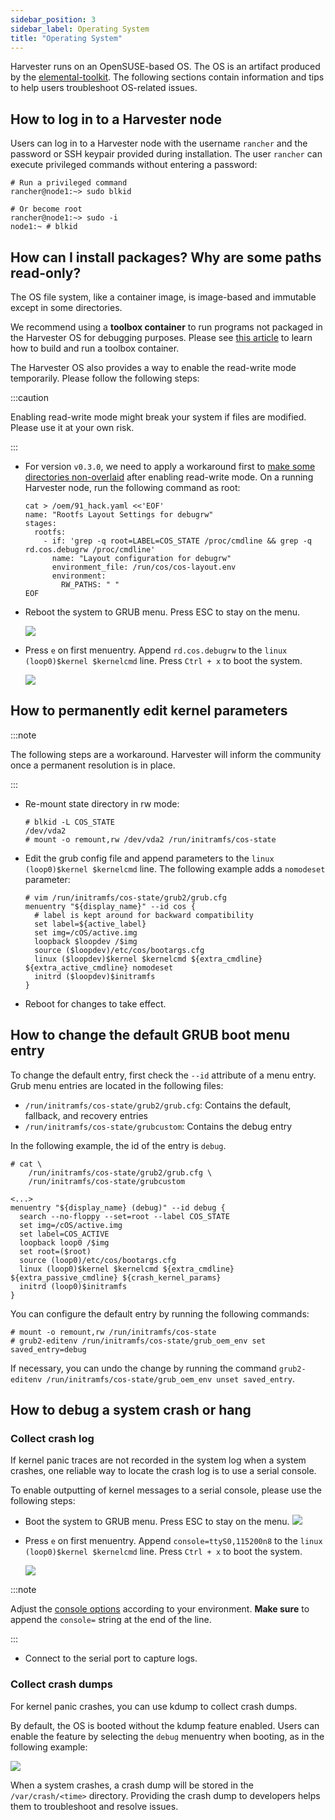```yaml
---
sidebar_position: 3
sidebar_label: Operating System
title: "Operating System"
---
```


<head>
  <link rel="canonical" href="https://docs.harvesterhci.io/v1.5/troubleshooting/os"/>
</head>

Harvester runs on an OpenSUSE-based OS. The OS is an artifact produced by the [elemental-toolkit](https://github.com/rancher/elemental-toolkit). The following sections contain information and tips to help users troubleshoot OS-related issues.

## How to log in to a Harvester node

Users can log in to a Harvester node with the username `rancher` and the password or SSH keypair provided during installation.
The user `rancher` can execute privileged commands without entering a password:

```
# Run a privileged command
rancher@node1:~> sudo blkid

# Or become root
rancher@node1:~> sudo -i
node1:~ # blkid
```
## How can I install packages? Why are some paths read-only?

The OS file system, like a container image, is image-based and immutable except in some directories.

We recommend using a **toolbox container** to run programs not packaged in the Harvester OS for debugging purposes. Please see [this article](https://harvesterhci.io/kb/package_your_own_toolbox_image/) to learn how to build and run a toolbox container.

The Harvester OS also provides a way to enable the read-write mode temporarily. Please follow the following steps:

:::caution

Enabling read-write mode might break your system if files are modified. Please use it at your own risk.

:::

- For version `v0.3.0`, we need to apply a workaround first to [make some directories non-overlaid](https://github.com/harvester/harvester/issues/1388) after enabling read-write mode. On a running Harvester node, run the following command as root:

    ```
    cat > /oem/91_hack.yaml <<'EOF'
    name: "Rootfs Layout Settings for debugrw"
    stages:
      rootfs:
        - if: 'grep -q root=LABEL=COS_STATE /proc/cmdline && grep -q rd.cos.debugrw /proc/cmdline'
          name: "Layout configuration for debugrw"
          environment_file: /run/cos/cos-layout.env
          environment:
            RW_PATHS: " "
    EOF
    ```

- Reboot the system to GRUB menu. Press ESC to stay on the menu.

    ![](/img/v1.2/troubleshooting/grub-menu.png)

- Press `e` on first menuentry. Append `rd.cos.debugrw` to the `linux (loop0)$kernel $kernelcmd` line. Press `Ctrl + x` to boot the system.

    ![](/img/v1.2/troubleshooting/edit-boot-parameter.png)

## How to permanently edit kernel parameters

:::note

The following steps are a workaround. Harvester will inform the community once a permanent resolution is in place.

:::

- Re-mount state directory in rw mode:
    ```
    # blkid -L COS_STATE
    /dev/vda2
    # mount -o remount,rw /dev/vda2 /run/initramfs/cos-state
    ```
- Edit the grub config file and append parameters to the `linux (loop0)$kernel $kernelcmd` line. The following example adds a `nomodeset` parameter:
    ```
    # vim /run/initramfs/cos-state/grub2/grub.cfg
    menuentry "${display_name}" --id cos {
      # label is kept around for backward compatibility
      set label=${active_label}
      set img=/cOS/active.img
      loopback $loopdev /$img
      source ($loopdev)/etc/cos/bootargs.cfg
      linux ($loopdev)$kernel $kernelcmd ${extra_cmdline} ${extra_active_cmdline} nomodeset
      initrd ($loopdev)$initramfs
    }
    ```
- Reboot for changes to take effect.
## How to change the default GRUB boot menu entry

To change the default entry, first check the `--id` attribute of a menu entry. Grub menu entries are located in the following files:

- `/run/initramfs/cos-state/grub2/grub.cfg`: Contains the default, fallback, and recovery entries
- `/run/initramfs/cos-state/grubcustom`: Contains the debug entry

In the following example, the id of the entry is `debug`.


```
# cat \
    /run/initramfs/cos-state/grub2/grub.cfg \
    /run/initramfs/cos-state/grubcustom

<...>
menuentry "${display_name} (debug)" --id debug {
  search --no-floppy --set=root --label COS_STATE
  set img=/cOS/active.img
  set label=COS_ACTIVE
  loopback loop0 /$img
  set root=($root)
  source (loop0)/etc/cos/bootargs.cfg
  linux (loop0)$kernel $kernelcmd ${extra_cmdline} ${extra_passive_cmdline} ${crash_kernel_params}
  initrd (loop0)$initramfs
}
```

You can configure the default entry by running the following commands:

```
# mount -o remount,rw /run/initramfs/cos-state
# grub2-editenv /run/initramfs/cos-state/grub_oem_env set saved_entry=debug
```

If necessary, you can undo the change by running the command `grub2-editenv /run/initramfs/cos-state/grub_oem_env unset saved_entry`.

## How to debug a system crash or hang

### Collect crash log

If kernel panic traces are not recorded in the system log when a system crashes, one reliable way to locate the crash log is to use a serial console.

To enable outputting of kernel messages to a serial console, please use the following steps:

- Boot the system to GRUB menu. Press ESC to stay on the menu.
    ![](/img/v1.2/troubleshooting/grub-menu.png)
- Press `e` on first menuentry. Append `console=ttyS0,115200n8` to the `linux (loop0)$kernel $kernelcmd` line. Press `Ctrl + x` to boot the system.

    ![](/img/v1.2/troubleshooting/edit-boot-parameter-serial.png)

:::note

Adjust the [console options](https://www.kernel.org/doc/html/latest/admin-guide/serial-console.html) according to your environment. **Make sure** to append the `console=` string at the end of the line.

:::

- Connect to the serial port to capture logs.
### Collect crash dumps
For kernel panic crashes, you can use kdump to collect crash dumps.

By default, the OS is booted without the kdump feature enabled. Users can enable the feature by selecting the `debug` menuentry when booting, as in the following example:

![](/img/v1.2/troubleshooting/grub-menu-debug.png)

When a system crashes, a crash dump will be stored in the `/var/crash/<time>` directory. Providing the crash dump to developers helps them to troubleshoot and resolve issues.
